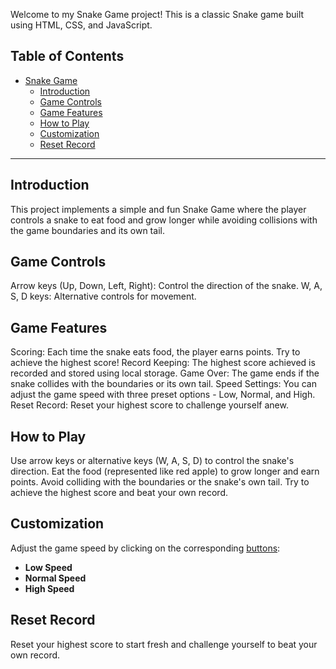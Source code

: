 Welcome to my Snake Game project! This is a classic Snake game built using HTML, CSS, and JavaScript.

## Table of Contents
- [Snake Game](#snake-game)
  - [Introduction](#introduction)
  - [Game Controls](#game-controls)
  - [Game Features](#game-features)
  - [How to Play](#how-to-play)
  - [Customization](#customization)
  - [Reset Record](#reset-record)

---

## Introduction

This project implements a simple and fun Snake Game where the player controls a snake to eat food and grow longer while avoiding collisions with the game boundaries and its own tail.

## Game Controls

Arrow keys (Up, Down, Left, Right): Control the direction of the snake.
W, A, S, D keys: Alternative controls for movement.

## Game Features

Scoring: Each time the snake eats food, the player earns points. Try to achieve the highest score!
Record Keeping: The highest score achieved is recorded and stored using local storage.
Game Over: The game ends if the snake collides with the boundaries or its own tail.
Speed Settings: You can adjust the game speed with three preset options - Low, Normal, and High.
Reset Record: Reset your highest score to challenge yourself anew.

## How to Play

Use arrow keys or alternative keys (W, A, S, D) to control the snake's direction.
Eat the food (represented like red apple) to grow longer and earn points.
Avoid colliding with the boundaries or the snake's own tail.
Try to achieve the highest score and beat your own record.

## Customization


Adjust the game speed by clicking on the corresponding [buttons](https://www.youtube.com/watch?v=lW55lMIUh08&ab_channel=%D0%90%D0%BD%D0%B4%D1%80%D0%B5%D0%B9%D0%A1%D0%BE%D0%BB%D0%BE%D0%BC%D0%BA%D0%B0):

- **Low Speed**
- **Normal Speed**
- **High Speed**

## Reset Record
Reset your highest score to start fresh and challenge yourself to beat your own record.

